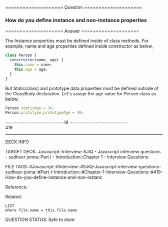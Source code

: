 ==================== Question ====================  

### How do you define instance and non-instance properties  

==================== Answer ====================  

The Instance properties must be defined inside of class methods. For example,
name and age properties defined inside constructor as below,

```javascript
class Person {
  constructor(name, age) {
    this.name = name;
    this.age = age;
  }
}
```

But Static(class) and prototype data properties must be defined outside of the
ClassBody declaration. Let's assign the age value for Person class as below,

```javascript
Person.staticAge = 30;
Person.prototype.prototypeAge = 40;
```

==================== Id ====================  
419

---

DECK INFO

TARGET DECK: Javascript::Interview::SJIQ - Javascript interview questions - sudheer jonna::Part I - Introduction::Chapter 1 - Interview Questions

FILE TAGS: #Javascript::#Interview::#SJIQ-Javascript-interview-questions-sudheer-jonna::#Part-I-Introduction::#Chapter-1-Interview-Questions::#419-How-do-you-define-instance-and-non-instanc

Reference:

Related:

```dataview
LIST
where file.name = this.file.name
```

QUESTION STATUS: Safe to store
